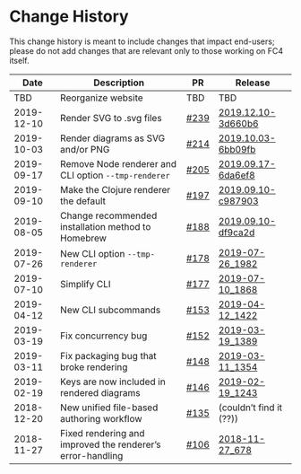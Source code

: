 # Change History

This change history is meant to include changes that impact end-users; please do not add changes
that are relevant only to those working on FC4 itself.

Date | Description | PR | Release
---- | ----------- | -- | -------
TBD | Reorganize website | TBD | TBD
2019-12-10 | Render SVG to .svg files | [#239][pr-239] | [2019.12.10-3d660b6][release-2019-12-10-3d660b6]
2019-10-03 | Render diagrams as SVG and/or PNG | [#214][pr-214] | [2019.10.03-6bb09fb][release-2019-10-03-6bb09fb]
2019-09-17 | Remove Node renderer and CLI option `--tmp-renderer` | [#205](https://github.com/FundingCircle/fc4-framework/pull/205) | [2019.09.17-6da6ef8](https://github.com/FundingCircle/fc4-framework/releases/tag/release_2019.09.17-6da6ef8)
2019-09-10 | Make the Clojure renderer the default | [#197](https://github.com/FundingCircle/fc4-framework/pull/197) | [2019.09.10-c987903](https://github.com/FundingCircle/fc4-framework/releases/tag/release_2019.09.10-c987903)
2019-08-05 | Change recommended installation method to Homebrew | [#188](https://github.com/FundingCircle/fc4-framework/pull/188) | [2019.09.10-df9ca2d](https://github.com/FundingCircle/fc4-framework/releases/tag/release_2019.09.10-df9ca2d)
2019-07-26 | New CLI option `--tmp-renderer`  | [#178](https://github.com/FundingCircle/fc4-framework/pull/178) | [2019-07-26_1982](https://github.com/FundingCircle/fc4-framework/releases/tag/release_2019-07-26_1982)
2019-07-10 | Simplify CLI  | [#177](https://github.com/FundingCircle/fc4-framework/pull/177)  |  [2019-07-10_1868](https://github.com/FundingCircle/fc4-framework/releases/tag/release_2019-07-10_1868)
2019-04-12 | New CLI subcommands | [#153](https://github.com/FundingCircle/fc4-framework/pull/153) | [2019-04-12_1422](https://github.com/FundingCircle/fc4-framework/releases/tag/release_2019-04-12_1422)
2019-03-19 | Fix concurrency bug | [#152](https://github.com/FundingCircle/fc4-framework/pull/152) | [2019-03-19_1389](https://github.com/FundingCircle/fc4-framework/releases/tag/release_2019-03-19_1389)
2019-03-11 | Fix packaging bug that broke rendering | [#148](https://github.com/FundingCircle/fc4-framework/pull/148) | [2019-03-11_1354](https://github.com/FundingCircle/fc4-framework/releases/tag/release_2019-03-11_1354)
2019-02-19 | Keys are now included in rendered diagrams | [#146](https://github.com/FundingCircle/fc4-framework/pull/146) | [2019-02-19_1243](https://github.com/FundingCircle/fc4-framework/releases/tag/release_2019-02-19_1243)
2018-12-20 | New unified file-based authoring workflow | [#135](https://github.com/FundingCircle/fc4-framework/pull/135) | (couldn’t find it (??))
2018-11-27 | Fixed rendering and improved the renderer’s error-handling | [#106](https://github.com/FundingCircle/fc4-framework/pull/106) | [2018-11-27_678](https://github.com/FundingCircle/fc4-framework/releases/tag/master_2018-11-27_678)

[pr-214]: https://github.com/FundingCircle/fc4-framework/pull/214
[pr-239]: https://github.com/FundingCircle/fc4-framework/pull/239
[release-2019-10-03-6bb09fb]: https://github.com/FundingCircle/fc4-framework/releases/tag/release_2019.10.03-6bb09fb
[release-2019-12-10-3d660b6]: https://github.com/FundingCircle/fc4-framework/releases/tag/release_2019.12.10-3d660b6
